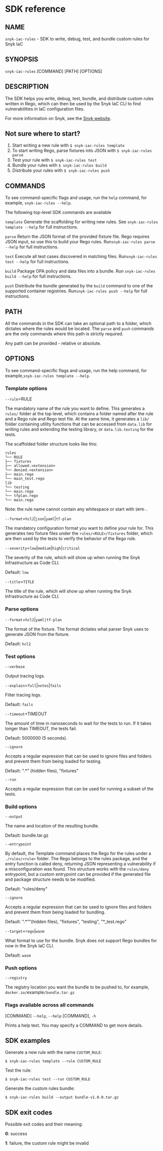 # SDK reference

## NAME

`snyk-iac-rules` - SDK to write, debug, test, and bundle custom rules for Snyk IaC

## SYNOPSIS

`snyk-iac-rules` \[COMMAND] \[PATH] \[OPTIONS]

## DESCRIPTION

The SDK helps you write, debug, test, bundle, and distribute custom rules written in Rego, which can then be used by the Snyk IaC CLI to find vulnerabilities in IaC configuration files.

For more information on Snyk, see the [Snyk website](https://snyk.io).

## Not sure where to start?

1. Start writing a new rule with `$ snyk-iac-rules template`
2. To start writing Rego, parse fixtures into JSON with `$ snyk-iac-rules parse`
3. Test your rule with `$ snyk-iac-rules test`
4. Bundle your rules with `$ snyk-iac-rules build`
5. Distribute your rules with `$ snyk-iac-rules push`

## COMMANDS

To see command-specific flags and usage, run the `help` command, for example, `snyk-iac-rules --help`.

The following top-level SDK commands are available

`template` Generate the scaffolding for writing new rules. See `snyk-iac-rules template --help` for full instructions.

`parse` Return the JSON format of the provided fixture file. Rego requires JSON input, so use this to build your Rego rules. Run`snyk-iac-rules parse --help` for full instructions.

`test` Execute all test cases discovered in matching files. Run`snyk-iac-rules test --help` for full instructions.

`build` Package OPA policy and data files into a bundle. Run `snyk-iac-rules build --help` for full instructions.

`push` Distribute the bundle generated by the `build` command to one of the supported container registries. Run`snyk-iac-rules push --help` for full instructions.

## PATH

All the commands in the SDK can take an optional path to a folder, which dictates where the rules would be located. The `parse` and `push` commands are the only commands where this path is strictly required.

Any path can be provided - relative or absolute.

## OPTIONS

To see command-specific flags and usage, run the help command, for example,`snyk-iac-rules template --help`.

### Template options

`--rule`=RULE

The mandatory name of the rule you want to define. This generates a `rules/` folder at the top level, which contains a folder named after the rule and a Rego rule and Rego test file. At the same time, it generates a `lib/` folder containing utility functions that can be accessed from `data.lib` for writing rules and extending the testing library, or `data.lib.testing` for the tests.

The scaffolded folder structure looks like this:

`rules`\
`└── RULE`\
`├── fixtures`\
`├── allowed.<extension>`\
`└── denied.<extension>`\
`├── main.rego`\
`└── main_test.rego`\
`lib`\
`└── testing`\
`└── main.rego`\
`└── tfplan.rego`\
`└── main.rego`

Note: the rule name cannot contain any whitespace or start with `SNYK-`.

`--format`=`hcl2`|`json`|`yaml`|`tf-plan`

The mandatory configuration format you want to define your rule for. This generates two fixture files under the `rules/<RULE>/fixtures` folder, which are then used by the tests to verify the behavior of the Rego rule.

`--severity`=`low`|`medium`|`high`|`critical`

The severity of the rule, which will show up when running the Snyk Infrastructure as Code CLI.

Default: `low`

`--title`=`TITLE`

The title of the rule, which will show up when running the Snyk Infrastructure as Code CLI.

### Parse options

`--format`=`hcl2`|`yaml|tf-plan`

The format of the fixture. The format dictates what parser Snyk uses to generate JSON from the fixture.

Default: `hcl2`

### Test options

`--verbose`

Output tracing logs.

`--explain`=`full`|`notes`|`fails`

Filter tracing logs.

Default: `fails`

`--timeout`=TIMEOUT

The amount of time in nanoseconds to wait for the tests to run. If it takes longer than TIMEOUT, the tests fail.

Default: 5000000 (5 seconds).

`--ignore`

Accepts a regular expression that can be used to ignore files and folders and prevent them from being loaded for testing.

Default: ".\*" (hidden files), "fixtures"

`--run`

Accepts a regular expression that can be used for running a subset of the tests.

### Build options

`--output`

The name and location of the resulting bundle.

Default: bundle.tar.gz

`--entrypoint`

By default, the Template command places the Rego for the rules under a `./rules/<rule>` folder. The Rego belongs to the rules package, and the entry function is called deny, returning JSON representing a vulnerability if a misconfiguration was found. This structure works with the `rules/deny` entrypoint, but a custom entrypoint can be provided if the generated file and package structure needs to be modified.

Default: "rules/deny"

`--ignore`

Accepts a regular expression that can be used to ignore files and folders and prevent them from being loaded for bundling.

Default: ".\*”"(hidden files), "fixtures", "testing", "\*\_test.rego"

`--target`=`rego`|`wasm`

What format to use for the bundle. Snyk does not support Rego bundles for now in the Snyk IaC CLI.

Default: `wasm`

### Push options

`--registry`

The registry location you want the bundle to be pushed to, for example,  `docker.io/`example`/bundle.tar.gz`

### Flags available across all commands

\[COMMAND] `--help`, `--help` \[COMMAND], `-h`

Prints a help text. You may specify a COMMAND to get more details.

## SDK examples

Generate a new rule with the name `CUSTOM_RULE`:

```
$ snyk-iac-rules template --rule CUSTOM_RULE
```

Test the rule:

```
$ snyk-iac-rules test --run CUSTOM_RULE
```

Generate the custom rules bundle:

```
$ snyk-iac-rules build --output bundle-v1.0.0.tar.gz
```

## SDK exit codes

Possible exit codes and their meaning:

**0**: success

**1**: failure, the custom rule might be invalid
